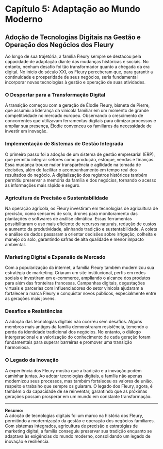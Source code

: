 
# Capítulo 5: Adaptação ao Mundo Moderno

## Adoção de Tecnologias Digitais na Gestão e Operação dos Negócios dos Fleury

Ao longo de sua trajetória, a família Fleury sempre se destacou pela capacidade de adaptação diante das mudanças históricas e sociais. No entanto, nenhum desafio foi tão transformador quanto a chegada da era digital. No início do século XXI, os Fleury perceberam que, para garantir a continuidade e prosperidade de seus negócios, seria fundamental incorporar novas tecnologias à gestão e operação de suas atividades.

### O Despertar para a Transformação Digital

A transição começou com a geração de Élodie Fleury, bisneta de Pierre, que assumiu a liderança da vinícola familiar em um momento de grande competitividade no mercado europeu. Observando o crescimento de concorrentes que utilizavam ferramentas digitais para otimizar processos e ampliar sua presença, Élodie convenceu os familiares da necessidade de investir em inovação.

### Implementação de Sistemas de Gestão Integrada

O primeiro passo foi a adoção de um sistema de gestão empresarial (ERP), que permitiu integrar setores como produção, estoque, vendas e finanças. Essa mudança trouxe maior transparência e agilidade na tomada de decisões, além de facilitar o acompanhamento em tempo real dos resultados do negócio. A digitalização dos registros históricos também permitiu preservar a memória da família e dos negócios, tornando o acesso às informações mais rápido e seguro.

### Agricultura de Precisão e Sustentabilidade

Na operação agrícola, os Fleury investiram em tecnologias de agricultura de precisão, como sensores de solo, drones para monitoramento das plantações e softwares de análise climática. Essas ferramentas possibilitaram o uso mais eficiente de recursos naturais, redução de custos e aumento da produtividade, alinhando tradição e sustentabilidade. A coleta e análise de dados passaram a orientar decisões sobre irrigação, colheita e manejo do solo, garantindo safras de alta qualidade e menor impacto ambiental.

### Marketing Digital e Expansão de Mercado

Com a popularização da internet, a família Fleury também modernizou sua estratégia de marketing. Criaram um site institucional, perfis em redes sociais e investiram em e-commerce, ampliando o alcance dos produtos para além das fronteiras francesas. Campanhas digitais, degustações virtuais e parcerias com influenciadores do setor vinícola ajudaram a fortalecer a marca Fleury e conquistar novos públicos, especialmente entre as gerações mais jovens.

### Desafios e Resistências

A adoção das tecnologias digitais não ocorreu sem desafios. Alguns membros mais antigos da família demonstraram resistência, temendo a perda da identidade tradicional dos negócios. No entanto, o diálogo intergeracional e a valorização do conhecimento de cada geração foram fundamentais para superar barreiras e promover uma transição harmoniosa.

### O Legado da Inovação

A experiência dos Fleury mostra que a tradição e a inovação podem caminhar juntas. Ao adotar tecnologias digitais, a família não apenas modernizou seus processos, mas também fortaleceu os valores de união, respeito e trabalho que sempre os guiaram. O legado dos Fleury, agora, é também o da capacidade de se reinventar, garantindo que as próximas gerações possam prosperar em um mundo em constante transformação.

---

**Resumo:**  
A adoção de tecnologias digitais foi um marco na história dos Fleury, permitindo a modernização da gestão e operação dos negócios familiares. Com sistemas integrados, agricultura de precisão e estratégias de marketing digital, a família conseguiu preservar sua tradição enquanto se adaptava às exigências do mundo moderno, consolidando um legado de inovação e resiliência.
```
